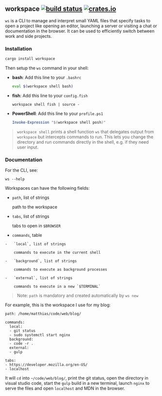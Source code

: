 ## workspace [![build status](https://travis-ci.com/matthias-t/workspace.svg?branch=master)](https://travis-ci.com/matthias-t/workspace) [![crates.io](https://img.shields.io/crates/v/workspace.svg)](https://crates.io/crates/workspace)

`ws` is a CLI to manage and interpret small YAML files that specify tasks to open a project like opening an editor, launching a server or visiting a chat or documentation in the browser. It can be used to efficiently switch between work and side projects.

### Installation

```bash
cargo install workspace
```

Then setup the `ws` command in your shell:

-   **bash**: Add this line to your `.bashrc`

    ```bash
    eval $(workspace shell bash)
    ```

-   **fish**: Add this line to your `config.fish`

    ```fish
    workspace shell fish | source -
    ```

-   **PowerShell**: Add this line to your `profile.ps1`

    ```powershell
    Invoke-Expression "$(workspace shell posh)"
    ```

> `workspace shell` prints a shell function `ws` that delegates output from `workspace` but intercepts commands to run. This lets you change the directory and run commands directly in the shell, e.g. if they need user input.

### Documentation

For the CLI, see:
```
ws --help
```

Workspaces can have the following fields:

-   `path`, list of strings

     path to the workspace

-   `tabs`, list of strings

     tabs to open in `$BROWSER`

-    `commands`, table

    -   `local`, list of strings

        commands to execute in the current shell

    -   `background`, list of strings

        commands to execute as background processes

    -   `external`, list of strings

        commands to execute in a new `$TERMINAL`

> Note: `path` is mandatory and created automatically by `ws new`

For example, this is the workspace I use for my blog:

```
path: /home/matthias/code/web/blog/

commands:
  local:
  - git status
  - sudo systemctl start nginx
  background:
  - code -r .
  external:
  - gulp

tabs:
- https://developer.mozilla.org/en-US/
- localhost
```

It will `cd` into `~/code/web/blog/`, print the git status, open the directory
in visual studio code, start the `gulp` build in a new terminal, launch `nginx`
to serve the files and open `localhost` and MDN in the browser.
